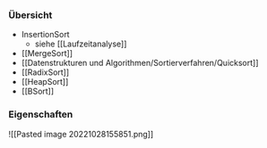 ### Übersicht
+ InsertionSort
	+ siehe [[Laufzeitanalyse]]
+ [[MergeSort]]
+ [[Datenstrukturen und Algorithmen/Sortierverfahren/Quicksort]]
+ [[RadixSort]]
+ [[HeapSort]]
+ [[BSort]]

### Eigenschaften
![[Pasted image 20221028155851.png]]
